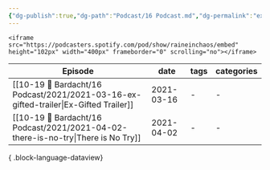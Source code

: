 ```yaml
---
{"dg-publish":true,"dg-path":"Podcast/16 Podcast.md","dg-permalink":"ex-gifted","permalink":"/ex-gifted/","title":"📌 Ex-Gifted Podcast","pinned":true,"contentClasses":"dashboard cards","noteIcon":"","created":"","updated":"2023-07-09T10:05:36.020-04:00"}
---
```



```
<iframe src="https://podcasters.spotify.com/pod/show/raineinchaos/embed" height="102px" width="400px" frameborder="0" scrolling="no"></iframe>
```

| Episode                                                                                  | date       | tags | categories |
| ---------------------------------------------------------------------------------------- | ---------- | ---- | ---------- |
| [[10-19 💢 Bardacht/16 Podcast/2021/2021-03-16-ex-gifted-trailer\|Ex-Gifted Trailer]] | 2021-03-16 | \-   | \-         |
| [[10-19 💢 Bardacht/16 Podcast/2021/2021-04-02-there-is-no-try\|There is No Try]]     | 2021-04-02 | \-   | \-         |

{ .block-language-dataview}